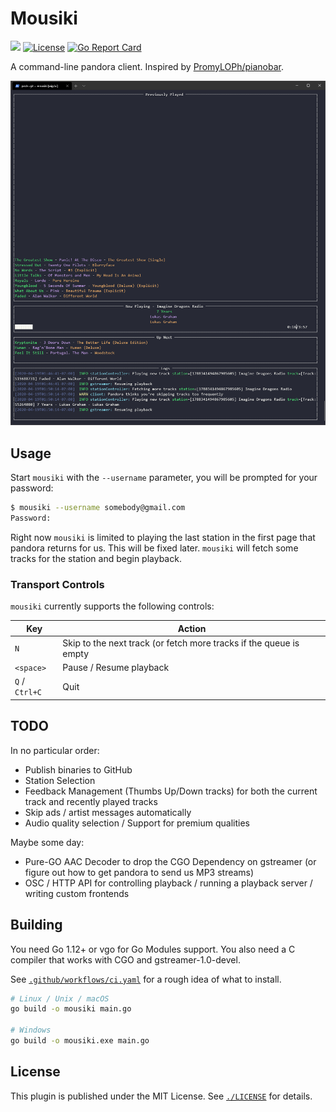 # Mousiki

[![](https://github.com/nlowe/mousiki/workflows/CI/badge.svg)](https://github.com/nlowe/mousiki/actions)  [![License](https://img.shields.io/badge/license-MIT-brightgreen)](./LICENSE) [![Go Report Card](https://goreportcard.com/badge/github.com/nlowe/mousiki)](https://goreportcard.com/report/github.com/nlowe/mousiki)

A command-line pandora client. Inspired by [PromyLOPh/pianobar](https://github.com/PromyLOPh/pianobar).

![](doc/mousiki.png)

## Usage

Start `mousiki` with the `--username` parameter, you will be prompted for
your password:

```bash
$ mousiki --username somebody@gmail.com
Password:
```

Right now `mousiki` is limited to playing the last station in the first page
that pandora returns for us. This will be fixed later. `mousiki` will fetch
some tracks for the station and begin playback.

### Transport Controls

`mousiki` currently supports the following controls:

| Key | Action |
| --- | ------ |
| `N` | Skip to the next track (or fetch more tracks if the queue is empty |
| `<space>` | Pause / Resume playback |
| `Q` / `Ctrl+C` | Quit |

## TODO

In no particular order:

* Publish binaries to GitHub
* Station Selection
* Feedback Management (Thumbs Up/Down tracks) for both the current track and recently played tracks
* Skip ads / artist messages automatically
* Audio quality selection / Support for premium qualities

Maybe some day:

* Pure-GO AAC Decoder to drop the CGO Dependency on gstreamer (or figure out how to get pandora to send us MP3 streams)
* OSC / HTTP API for controlling playback / running a playback server / writing custom frontends

## Building

You need Go 1.12+ or vgo for Go Modules support. You also need a C compiler that works with CGO and gstreamer-1.0-devel.

See [`.github/workflows/ci.yaml`](.github/workflows/ci.yaml) for a rough idea of what to install.

```bash
# Linux / Unix / macOS
go build -o mousiki main.go

# Windows
go build -o mousiki.exe main.go
```

## License

This plugin is published under the MIT License. See [`./LICENSE`](./LICENSE) for details.
